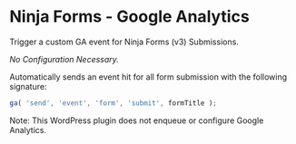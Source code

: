 # Ninja Forms - Google Analytics

Trigger a custom GA event for Ninja Forms (v3) Submissions.

*No Configuration Necessary.*

Automatically sends an event hit for all form submission with the following signature:

```js
ga( 'send', 'event', 'form', 'submit', formTitle );
```

Note: This WordPress plugin does not enqueue or configure Google Analytics.